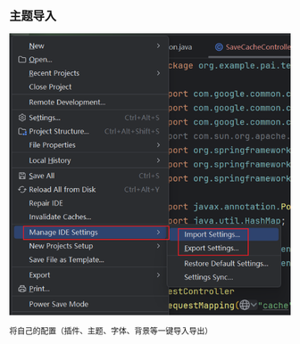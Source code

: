 ## 主题导入

![image-20240822122545330](typora文档图片/image-20240822122545330.png)

将自己的配置（插件、主题、字体、背景等一键导入导出）

